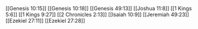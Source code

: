 [[Genesis 10:15]]
[[Genesis 10:18]]
[[Genesis 49:13]]
[[Joshua 11:8]]
[[1 Kings 5:6]]
[[1 Kings 9:27]]
[[2 Chronicles 2:13]]
[[Isaiah 10:9]]
[[Jeremiah 49:23]]
[[Ezekiel 27:11]]
[[Ezekiel 27:28]]
